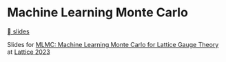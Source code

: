 # Machine Learning Monte Carlo

[ slides](https://saforem2.github.io/lattice23)

Slides for [MLMC: Machine Learning Monte Carlo for Lattice Gauge Theory](https://indico.fnal.gov/event/57249/contributions/271305/)
at [Lattice 2023](https://indico.fnal.gov/event/57249/)
